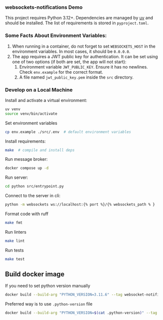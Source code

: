 ### websockets-notifications Demo

This project requires Python 3.12+.
Dependencies are managed by [uv](https://github.com/astral-sh/uv) and should be installed.
The list of requirements is stored in `pyproject.toml`.

### Some Facts About Environment Variables:
1. When running in a container, do not forget to set `WEBSOCKETS_HOST` in the environment variables. In most cases, it should be `0.0.0.0`.
2. The app requires a JWT public key for authentication. It can be set using one of two options (if both are set, the app will not start):
    1. Environment variable `JWT_PUBLIC_KEY`. Ensure it has no newlines. Check `env.example` for the correct format.
    2. A file named `jwt_public_key.pem` inside the `src` directory.

### Develop on a Local Machine
Install and activate a virtual environment:
```bash
uv venv
source venv/bin/activate
```

Set environment variables
```bash
cp env.example ./src/.env  # default environment variables
```

Install requirements:
```bash
make  # compile and install deps
```

Run message broker:
```bash
docker compose up -d
```

Run server:
```bash
cd python src/entrypoint.py
```

Connect to the server in cli:
```bash
python -m websockets ws://localhost:{% port %}/{% websockets_path % }
```

Format code with ruff
```bash
make fmt
```

Run linters
```bash
make lint
```

Run tests
```bash
make test
```

## Build docker image
If you need to set python version manually
```bash
docker build --build-arg "PYTHON_VERSION=3.11.6" --tag websocket-notifications .
```

Preferred way is to use `.python-version` file
```bash
docker build --build-arg "PYTHON_VERSION=$(cat .python-version)" --tag websocket-notifications .
```
